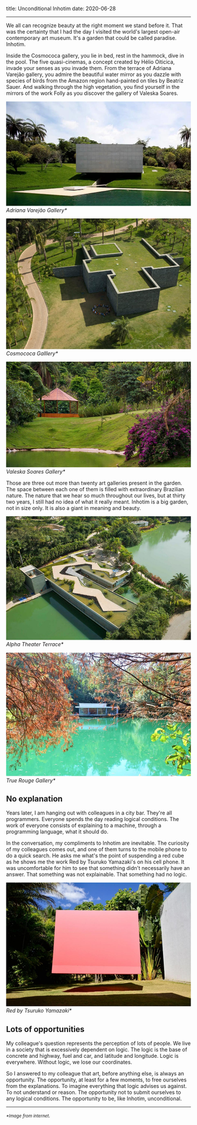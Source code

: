 title: Unconditional Inhotim
date: 2020-06-28

---

We all can recognize beauty at the right moment we stand before it. That was the certainty that I had the day I visited the world's largest open-air contemporary art museum. It's a garden that could be called paradise. Inhotim.

Inside the Cosmococa gallery, you lie in bed, rest in the hammock, dive in the pool. The five quasi-cinemas, a concept created by Hélio Oiticica, invade your senses as you invade them. From the terrace of Adriana Varejão gallery, you admire the beautiful water mirror as you dazzle with species of birds from the Amazon region hand-painted on tiles by Beatriz Sauer. And walking through the high vegetation, you find yourself in the mirrors of the work Folly as you discover the gallery of Valeska Soares.

![_Adriana Varejão Gallery](../../images/varejao.jpg)  
_Adriana Varejão Gallery*_

![Cosmococa Galllery](../../images/cosmococa.jpg)  
_Cosmococa Galllery*_

![Valeska Soares Gallery](../../images/valeska-soares-folly.jpg)  
_Valeska Soares Gallery*_

Those are three out more than twenty art galleries present in the garden. The space between each one of them is filled with extraordinary Brazilian nature. The nature that we hear so much throughout our lives, but at thirty two years, I still had no idea of what it really meant. Inhotim is a big garden, not in size only. It is also a giant in meaning and beauty.

![Alpha Theater Terrace](../../images/inhotim-garden.jpg)  
_Alpha Theater Terrace*_

![True Rouge Gallery](../../images/true-rouge.jpg)  
_True Rouge Gallery*_

## No explanation

Years later, I am hanging out with colleagues in a city bar. They're all programmers. Everyone spends the day reading logical conditions. The work of everyone consists of explaining to a machine, through a programming language, what it should do.

In the conversation, my compliments to Inhotim are inevitable. The curiosity of my colleagues comes out, and one of them turns to the mobile phone to do a quick search. He asks me what's the point of suspending a red cube as he shows me the work Red by Tsuruko Yamazaki's on his cell phone. It was uncomfortable for him to see that something didn't necessarily have an answer. That something was not explainable. That something had no logic.

![Red, Tsuruko Yamazaki](../../images/red-tsuruko-yamazaki.jpg)  
_Red by Tsuruko Yamazaki*_

## Lots of opportunities

My colleague's question represents the perception of lots of people. We live in a society that is excessively dependent on logic. The logic is the base of concrete and highway, fuel and car, and latitude and longitude. Logic is everywhere. Without logic, we lose our coordinates.

So I answered to my colleague that art, before anything else, is always an opportunity. The opportunity, at least for a few moments, to free ourselves from the explanations. To imagine everything that logic advises us against. To not understand or reason. The opportunity not to submit ourselves to any logical conditions. The opportunity to be, like Inhotim, unconditional.

<hr>
<small><em>*Image from internet<em></small>.
